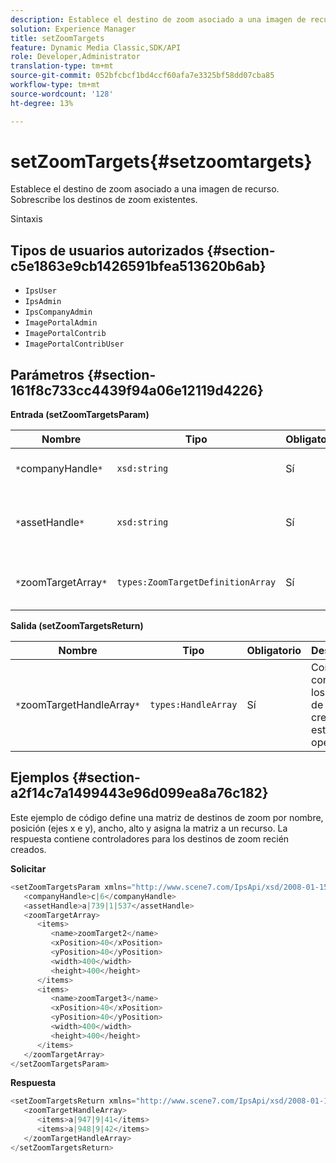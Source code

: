 ```yaml
---
description: Establece el destino de zoom asociado a una imagen de recurso. Sobrescribe los destinos de zoom existentes.
solution: Experience Manager
title: setZoomTargets
feature: Dynamic Media Classic,SDK/API
role: Developer,Administrator
translation-type: tm+mt
source-git-commit: 052bfcbcf1bd4ccf60afa7e3325bf58dd07cba85
workflow-type: tm+mt
source-wordcount: '128'
ht-degree: 13%

---
```



# setZoomTargets{#setzoomtargets}

Establece el destino de zoom asociado a una imagen de recurso. Sobrescribe los destinos de zoom existentes.

Sintaxis

## Tipos de usuarios autorizados {#section-c5e1863e9cb1426591bfea513620b6ab}

* `IpsUser`
* `IpsAdmin`
* `IpsCompanyAdmin`
* `ImagePortalAdmin`
* `ImagePortalContrib`
* `ImagePortalContribUser`

## Parámetros {#section-161f8c733cc4439f94a06e12119d4226}

**Entrada (setZoomTargetsParam)**

| Nombre | Tipo | Obligatorio | Descripción |
|---|---|---|---|
| `*`companyHandle`*` | `xsd:string` | Sí | Identificador de la empresa. |
| `*`assetHandle`*` | `xsd:string` | Sí | Recurso con el destino de zoom que desea establecer. |
| `*`zoomTargetArray`*` | `types:ZoomTargetDefinitionArray` | Sí | Matriz de definiciones de destino de zoom. |

**Salida (setZoomTargetsReturn)**

| Nombre | Tipo | Obligatorio | Descripción |
|---|---|---|---|
| `*`zoomTargetHandleArray`*` | `types:HandleArray` | Sí | Conjunto de controles de los destinos de zoom creados por esta operación. |

## Ejemplos {#section-a2f14c7a1499443e96d099ea8a76c182}

Este ejemplo de código define una matriz de destinos de zoom por nombre, posición (ejes x e y), ancho, alto y asigna la matriz a un recurso. La respuesta contiene controladores para los destinos de zoom recién creados.

**Solicitar**

```java
<setZoomTargetsParam xmlns="http://www.scene7.com/IpsApi/xsd/2008-01-15">
   <companyHandle>c|6</companyHandle>
   <assetHandle>a|739|1|537</assetHandle>
   <zoomTargetArray>
      <items>
         <name>zoomTarget2</name>
         <xPosition>40</xPosition>
         <yPosition>40</yPosition>
         <width>400</width>
         <height>400</height>
      </items>
      <items>
         <name>zoomTarget3</name>
         <xPosition>40</xPosition>
         <yPosition>40</yPosition>
         <width>400</width>
         <height>400</height>
      </items>
   </zoomTargetArray>
</setZoomTargetsParam>
```

**Respuesta**

```java
<setZoomTargetsReturn xmlns="http://www.scene7.com/IpsApi/xsd/2008-01-15">
   <zoomTargetHandleArray>
      <items>a|947|9|41</items>
      <items>a|948|9|42</items>
   </zoomTargetHandleArray>
</setZoomTargetsReturn>
```

